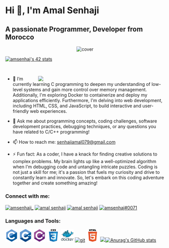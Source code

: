 # Hi 👋, I'm Amal Senhaji
## A passionate Programmer, Developer from Morocco

<div align="center">
<img width="1000" height = "300" src="https://i.ytimg.com/vi/_huo7KMp2Ww/maxresdefault.jpg" alt="cover" />
</div>

</p>
 <a href="https://github.com/JaeSeoKim/badge42"><img src="https://badge42.vercel.app/api/v2/clj25xcd5001108mgtc2cyn5f/stats?cursusId=21&coalitionId=74" alt="amsenhaj's 42 stats" /></a>

<p></p>
<br>
<p></p>

<img align="right" all="coding" width="400" src="https://media.tenor.com/S59bPkT0pqcAAAAC/programming.gif">

- 🌱 I’m currently learning C programming to deepen my understanding of low-level systems and gain more control over memory management. Additionally, I'm exploring Docker to containerize and deploy my applications efficiently. Furthermore, I'm delving into web development, including HTML, CSS, and JavaScript, to build interactive and user-friendly web experiences.

- 💬 Ask me about programming concepts, coding challenges, software development practices, debugging techniques, or any questions you have related to C/C++ programming!

- 📫 How to reach me: senhajiamal079@gmail.com

- ⚡ Fun fact: As a coder, I have a knack for finding creative solutions to complex problems. My brain lights up like a well-optimized algorithm when I'm debugging code and untangling intricate puzzles. Coding is not just a skill for me; it's a passion that fuels my curiosity and drive to constantly learn and innovate. So, let's embark on this coding adventure together and create something amazing!

<h3 align="left">Connect with me:</h3>
<p align="left">
  <a href="https://twitter.com/amsenhaji_" target="blank"><img align="center" src="https://raw.githubusercontent.com/rahuldkjain/github-profile-readme-generator/master/src/images/icons/Social/twitter.svg" alt="amsenhaji_" height="30" width="40" /></a>
  <a href="https://linkedin.com/in/amal senhaji" target="blank"><img align="center" src="https://raw.githubusercontent.com/rahuldkjain/github-profile-readme-generator/master/src/images/icons/Social/linked-in-alt.svg" alt="amal senhaji" height="30" width="40" /></a>
  <a href="https://instagram.com/amal senhaji" target="blank"><img align="center" src="https://raw.githubusercontent.com/rahuldkjain/github-profile-readme-generator/master/src/images/icons/Social/instagram.svg" alt="amal senhaji" height="30" width="40" /></a>
  <a href="https://discord.gg/amsenhaj#0071" target="blank"><img align="center" src="https://raw.githubusercontent.com/rahuldkjain/github-profile-readme-generator/master/src/images/icons/Social/discord.svg" alt="amsenhaj#0071" height="30" width="40" /></a>
</p>

<h3 align="left">Languages and Tools:</h3>
<p align="left">
  <a href="https://www.cprogramming.com/" target="_blank" rel="noreferrer"><img src="https://raw.githubusercontent.com/devicons/devicon/master/icons/c/c-original.svg" alt="c" width="40" height="40"/></a>
  <a href="https://www.w3schools.com/cpp/" target="_blank" rel="noreferrer"><img src="https://raw.githubusercontent.com/devicons/devicon/master/icons/cplusplus/cplusplus-original.svg" alt="cplusplus" width="40" height="40"/></a>
  <a href="https://www.w3schools.com/cs/" target="_blank" rel="noreferrer"><img src="https://raw.githubusercontent.com/devicons/devicon/master/icons/csharp/csharp-original.svg" alt="csharp" width="40" height="40"/></a>
  <a href="https://www.w3schools.com/css/" target="_blank" rel="noreferrer"><img src="https://raw.githubusercontent.com/devicons/devicon/master/icons/css3/css3-original-wordmark.svg" alt="css3" width="40" height="40"/></a>
  <a href="https://www.docker.com/" target="_blank" rel="noreferrer"><img src="https://raw.githubusercontent.com/devicons/devicon/master/icons/docker/docker-original-wordmark.svg" alt="docker" width="40" height="40"/></a>
  <a href="https://git-scm.com/" target="_blank" rel="noreferrer"><img src="https://www.vectorlogo.zone/logos/git-scm/git-scm-icon.svg" alt="git" width="40" height="40"/></a>
  <a href="https://www.w3.org/html/" target="_blank" rel="noreferrer"><img src="https://raw.githubusercontent.com/devicons/devicon/master/icons/html5/html5-original-wordmark.svg" alt="html5" width="40" height="40"/></a>
  <a href="https://developer.mozilla.org/en-US/docs/Web/JavaScript" target="_blank" rel="noreferrer"><img src="https://raw.githubusercontent.com/devicons/dev

<h2> My GitHub Stats </h2>

[![Anurag's GitHub stats](https://github-readme-stats.vercel.app/api?username=amalsenhaji)](https://github.com/anuraghazra/github-readme-stats)
